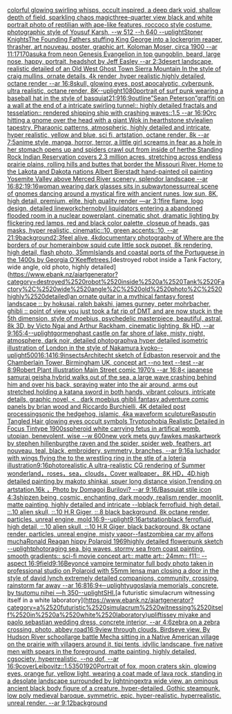 [colorful glowing swirling whisps, occult inspired, a deep dark void, shallow depth of field, sparkling chaos magic](https://www.ebank.nz/aiartgenerator?category=colorful%2520glowing%2520swirling%2520whisps%2C%2520occult%2520inspired%2C%2520a%2520deep%2520dark%2520void%2C%2520shallow%2520depth%2520of%2520field%2C%2520sparkling%2520chaos%2520magic)[three-quarter view black and white portrait photo of reptilian with ape-like features, roccoco style costume, photographic style of Yousuf Karsh, --w 512 --h 640 --uplight](https://www.ebank.nz/aiartgenerator?category=three-quarter%2520view%2520black%2520and%2520white%2520portrait%2520photo%2520of%2520reptilian%2520with%2520ape-like%2520features%2C%2520roccoco%2520style%2520costume%2C%2520photographic%2520style%2520of%2520Yousuf%2520Karsh%2C%2520--w%2520512%2520--h%2520640%2520--uplight)[Stoner Knights](https://www.ebank.nz/aiartgenerator?category=Stoner%2520Knights)[The Founding Fathers stuffing King George into a locker](https://www.ebank.nz/aiartgenerator?category=The%2520Founding%2520Fathers%2520stuffing%2520King%2520George%2520into%2520a%2520locker)[grim reaper, thrasher, art nouveau, poster, graphic art, Koloman Moser, circa 1900 --ar 11:17](https://www.ebank.nz/aiartgenerator?category=grim%2520reaper%2C%2520thrasher%2C%2520art%2520nouveau%2C%2520poster%2C%2520graphic%2520art%2C%2520Koloman%2520Moser%2C%2520circa%25201900%2520--ar%252011%3A17)[1](https://www.ebank.nz/aiartgenerator?category=1)[70](https://www.ebank.nz/aiartgenerator?category=70)[asuka from neon Genesis Evangelion in top gun](https://www.ebank.nz/aiartgenerator?category=asuka%2520from%2520neon%2520Genesis%2520Evangelion%2520in%2520top%2520gun)[goblin, beard, large nose, happy, portrait, headshot by Jeff Easley --ar 2:3](https://www.ebank.nz/aiartgenerator?category=goblin%2C%2520beard%2C%2520large%2520nose%2C%2520happy%2C%2520portrait%2C%2520headshot%2520by%2520Jeff%2520Easley%2520--ar%25202%3A3)[desert landscape, realistic detailed of an Old West Ghost Town Sierra Mountain In the style of craig mullins, ornate details, 4k render ,hyper realistic,highly detailed, octane render --ar 16:8](https://www.ebank.nz/aiartgenerator?category=desert%2520landscape%2C%2520realistic%2520detailed%2520of%2520an%2520Old%2520West%2520Ghost%2520Town%2520Sierra%2520Mountain%2520In%2520the%2520style%2520of%2520craig%2520mullins%2C%2520ornate%2520details%2C%25204k%2520render%2520%2Chyper%2520realistic%2Chighly%2520detailed%2C%2520octane%2520render%2520--ar%252016%3A8)[skull, glowing eyes, post apocalyptic, cyberpunk, ultra realistic, octane render, 8K](https://www.ebank.nz/aiartgenerator?category=skull%2C%2520glowing%2520eyes%2C%2520post%2520apocalyptic%2C%2520cyberpunk%2C%2520ultra%2520realistic%2C%2520octane%2520render%2C%25208K)[--uplight](https://www.ebank.nz/aiartgenerator?category=--uplight)[1080](https://www.ebank.nz/aiartgenerator?category=1080)[portrait of surf punk wearing a baseball hat in the style of basquiat](https://www.ebank.nz/aiartgenerator?category=portrait%2520of%2520surf%2520punk%2520wearing%2520a%2520baseball%2520hat%2520in%2520the%2520style%2520of%2520basquiat)[21:9](https://www.ebank.nz/aiartgenerator?category=21%3A9)[16:9](https://www.ebank.nz/aiartgenerator?category=16%3A9)[outline](https://www.ebank.nz/aiartgenerator?category=outline)[”Sean Peterson”](https://www.ebank.nz/aiartgenerator?category=%E2%80%9DSean%2520Peterson%E2%80%9D)[graffiti on a wall at the end of a intricate swirling tunnel:: highly detailed fractals and tesselation:: rendered shipping ship with crashing waves::1.5 --ar 16:9](https://www.ebank.nz/aiartgenerator?category=graffiti%2520on%2520a%2520wall%2520at%2520the%2520end%2520of%2520a%2520intricate%2520swirling%2520tunnel%3A%3A%2520highly%2520detailed%2520fractals%2520and%2520tesselation%3A%3A%2520rendered%2520shipping%2520ship%2520with%2520crashing%2520waves%3A%3A1.5%2520--ar%252016%3A9)[Orc hitting a gnome over the head with a giant Wok in hearthstone style](https://www.ebank.nz/aiartgenerator?category=Orc%2520hitting%2520a%2520gnome%2520over%2520the%2520head%2520with%2520a%2520giant%2520Wok%2520in%2520hearthstone%2520style)[alien tapestry, Pharaonic patterns, atmospheric, highly detailed and intricate, hyper realistic, yellow and blue, sci fi, artstation, octane render, 8k --ar 7:5](https://www.ebank.nz/aiartgenerator?category=alien%2520tapestry%2C%2520Pharaonic%2520patterns%2C%2520atmospheric%2C%2520highly%2520detailed%2520and%2520intricate%2C%2520hyper%2520realistic%2C%2520yellow%2520and%2520blue%2C%2520sci%2520fi%2C%2520artstation%2C%2520octane%2520render%2C%25208k%2520--ar%25207%3A5)[anime style, manga, horror, terror, a little girl screams in fear as a hole in her stomach opens up and spiders crawl out from inside of her](https://www.ebank.nz/aiartgenerator?category=anime%2520style%2C%2520manga%2C%2520horror%2C%2520terror%2C%2520a%2520little%2520girl%2520screams%2520in%2520fear%2520as%2520a%2520hole%2520in%2520her%2520stomach%2520opens%2520up%2520and%2520spiders%2520crawl%2520out%2520from%2520inside%2520of%2520her)[the Standing Rock Indian Reservation covers 2.3 million acres, stretching across endless prairie plains, rolling hills and buttes that border the Missouri River. Home to the Lakota and Dakota nations Albert Bierstadt hand-painted oil painting Yosemite Valley above Merced River scenery, splendor landscape --ar 16:8](https://www.ebank.nz/aiartgenerator?category=the%2520Standing%2520Rock%2520Indian%2520Reservation%2520covers%25202.3%2520million%2520acres%2C%2520stretching%2520across%2520endless%2520prairie%2520plains%2C%2520rolling%2520hills%2520and%2520buttes%2520that%2520border%2520the%2520Missouri%2520River.%2520Home%2520to%2520the%2520Lakota%2520and%2520Dakota%2520nations%2520Albert%2520Bierstadt%2520hand-painted%2520oil%2520painting%2520Yosemite%2520Valley%2520above%2520Merced%2520River%2520scenery%2C%2520splendor%2520landscape%2520--ar%252016%3A8)[2:1](https://www.ebank.nz/aiartgenerator?category=2%3A1)[9:16](https://www.ebank.nz/aiartgenerator?category=9%3A16)[woman wearing dark glasses sits in subway](https://www.ebank.nz/aiartgenerator?category=woman%2520wearing%2520dark%2520glasses%2520sits%2520in%2520subway)[tones](https://www.ebank.nz/aiartgenerator?category=tones)[surreal scene of gnomes dancing around a mystical fire with ancient runes, low sun, 8K, high detail, premium, elite, high quality render —ar 3:1](https://www.ebank.nz/aiartgenerator?category=surreal%2520scene%2520of%2520gnomes%2520dancing%2520around%2520a%2520mystical%2520fire%2520with%2520ancient%2520runes%2C%2520low%2520sun%2C%25208K%2C%2520high%2520detail%2C%2520premium%2C%2520elite%2C%2520high%2520quality%2520render%2520%E2%80%94ar%25203%3A1)[fire flame, logo design, detailed linework](https://www.ebank.nz/aiartgenerator?category=fire%2520flame%2C%2520logo%2520design%2C%2520detailed%2520linework)[chernobyl liquidators entering a abandoned flooded room in a nuclear powerplant, cinematic shot, dramatic lighting by flickering red lamps, red and black color palette, closeup of heads, gas masks, hyper realistic, cinematic::10, green accents::10, --ar 21:9](https://www.ebank.nz/aiartgenerator?category=chernobyl%2520liquidators%2520entering%2520a%2520abandoned%2520flooded%2520room%2520in%2520a%2520nuclear%2520powerplant%2C%2520cinematic%2520shot%2C%2520dramatic%2520lighting%2520by%2520flickering%2520red%2520lamps%2C%2520red%2520and%2520black%2520color%2520palette%2C%2520closeup%2520of%2520heads%2C%2520gas%2520masks%2C%2520hyper%2520realistic%2C%2520cinematic%3A%3A10%2C%2520green%2520accents%3A%3A10%2C%2520--ar%252021%3A9)[background](https://www.ebank.nz/aiartgenerator?category=background)[2:3](https://www.ebank.nz/aiartgenerator?category=2%3A3)[feel alive, 4k](https://www.ebank.nz/aiartgenerator?category=feel%2520alive%2C%25204k)[documentary photography of Where are the borders of our home](https://www.ebank.nz/aiartgenerator?category=documentary%2520photography%2520of%2520Where%2520are%2520the%2520borders%2520of%2520our%2520home)[rainbow squid cute little sock puppet, 8k rendering, high detail, flash photo, 35mm](https://www.ebank.nz/aiartgenerator?category=rainbow%2520squid%2520cute%2520little%2520sock%2520puppet%2C%25208k%2520rendering%2C%2520high%2520detail%2C%2520flash%2520photo%2C%252035mm)[Islands and coastal ports of the Portuguese in the 1400s by Georgia O’Keeffe](https://www.ebank.nz/aiartgenerator?category=Islands%2520and%2520coastal%2520ports%2520of%2520the%2520Portuguese%2520in%2520the%25201400s%2520by%2520Georgia%2520O%E2%80%99Keeffe)[trees.](https://www.ebank.nz/aiartgenerator?category=trees.)[destroyed robot inside a Tank Factory, wide angle, old photo, highly detailed](https://www.ebank.nz/aiartgenerator?category=destroyed%2520robot%2520inside%2520a%2520Tank%2520Factory%2C%2520wide%2520angle%2C%2520old%2520photo%2C%2520highly%2520detailed)[an ornate guitar in a mythical fantasy forest landscape :: by hokusai, ralph bakshi, james gurney, peter mohrbacher, ghibli :: point of view you just took a fat rip of DMT and are now stuck in the 5th dimension, style of moebius, psychedelic masterpiece, beautiful, astral, 8k 3D, by Victo Ngai and Arthur Rackham, cinematic lighting, 8k HD, --ar 9:16](https://www.ebank.nz/aiartgenerator?category=an%2520ornate%2520guitar%2520in%2520a%2520mythical%2520fantasy%2520forest%2520landscape%2520%3A%3A%2520by%2520hokusai%2C%2520ralph%2520bakshi%2C%2520james%2520gurney%2C%2520peter%2520mohrbacher%2C%2520ghibli%2520%3A%3A%2520point%2520of%2520view%2520you%2520just%2520took%2520a%2520fat%2520rip%2520of%2520DMT%2520and%2520are%2520now%2520stuck%2520in%2520the%25205th%2520dimension%2C%2520style%2520of%2520moebius%2C%2520psychedelic%2520masterpiece%2C%2520beautiful%2C%2520astral%2C%25208k%25203D%2C%2520by%2520Victo%2520Ngai%2520and%2520Arthur%2520Rackham%2C%2520cinematic%2520lighting%2C%25208k%2520HD%2C%2520--ar%25209%3A16)[5:4](https://www.ebank.nz/aiartgenerator?category=5%3A4)[--uplight](https://www.ebank.nz/aiartgenerator?category=--uplight)[gormenghast castle on far shore of lake, misty, night, atmosphere, dark noir, detailed photography](https://www.ebank.nz/aiartgenerator?category=gormenghast%2520castle%2520on%2520far%2520shore%2520of%2520lake%2C%2520misty%2C%2520night%2C%2520atmosphere%2C%2520dark%2520noir%2C%2520detailed%2520photography)[a hyper detailed isometric illustration of London in the style of Nakamura kyoko](https://www.ebank.nz/aiartgenerator?category=a%2520hyper%2520detailed%2520isometric%2520illustration%2520of%2520London%2520in%2520the%2520style%2520of%2520Nakamura%2520kyoko)[--uplight](https://www.ebank.nz/aiartgenerator?category=--uplight)[500](https://www.ebank.nz/aiartgenerator?category=500)[16:14](https://www.ebank.nz/aiartgenerator?category=16%3A14)[16:9](https://www.ebank.nz/aiartgenerator?category=16%3A9)[insects](https://www.ebank.nz/aiartgenerator?category=insects)[Architecht sketch of Edbaston reservoir and the Chamberlain Tower, Birmingham UK, concept art --no text --test --ar 8:9](https://www.ebank.nz/aiartgenerator?category=Architecht%2520sketch%2520of%2520Edbaston%2520reservoir%2520and%2520the%2520Chamberlain%2520Tower%2C%2520Birmingham%2520UK%2C%2520concept%2520art%2520--no%2520text%2520--test%2520--ar%25208%3A9)[Robert Plant illustration Main Street comic 1970’s --ar 16:8](https://www.ebank.nz/aiartgenerator?category=Robert%2520Plant%2520illustration%2520Main%2520Street%2520comic%25201970%E2%80%99s%2520--ar%252016%3A8)[< japanese samurai geisha hybrid walks out of the sea, a large wave crashing behind him and over his back, spraying water into the air around, arms out stretched,holding a katana sword in both hands, vibrant colours, intricate details, graphic novel, < , dark moebius ghibli fantasy adventure comic panels by brian wood and Riccardo Burchielli, 4K detailed post processing](https://www.ebank.nz/aiartgenerator?category=%3C%2520japanese%2520samurai%2520geisha%2520hybrid%2520walks%2520out%2520of%2520the%2520sea%2C%2520a%2520large%2520wave%2520crashing%2520behind%2520him%2520and%2520over%2520his%2520back%2C%2520spraying%2520water%2520into%2520the%2520air%2520around%2C%2520arms%2520out%2520stretched%2Cholding%2520a%2520katana%2520sword%2520in%2520both%2520hands%2C%2520vibrant%2520colours%2C%2520intricate%2520details%2C%2520graphic%2520novel%2C%2520%3C%2520%2C%2520dark%2520moebius%2520ghibli%2520fantasy%2520adventure%2520comic%2520panels%2520by%2520brian%2520wood%2520and%2520Riccardo%2520Burchielli%2C%25204K%2520detailed%2520post%2520processing)[sonic the hedgehog, islamic, 4k](https://www.ebank.nz/aiartgenerator?category=sonic%2520the%2520hedgehog%2C%2520islamic%2C%25204k)[a waveform sculpture](https://www.ebank.nz/aiartgenerator?category=a%2520waveform%2520sculpture)[Rasputin Tangled Hair glowing eyes occult symbols Tryptophobia Realistic Detailed in Focus Tintype 1900s](https://www.ebank.nz/aiartgenerator?category=Rasputin%2520Tangled%2520Hair%2520glowing%2520eyes%2520occult%2520symbols%2520Tryptophobia%2520Realistic%2520Detailed%2520in%2520Focus%2520Tintype%25201900s)[spheroid white carrying fetus in artifical womb, utopian, benevolent, wise --w 600](https://www.ebank.nz/aiartgenerator?category=spheroid%2520white%2520carrying%2520fetus%2520in%2520artifical%2520womb%2C%2520utopian%2C%2520benevolent%2C%2520wise%2520--w%2520600)[new york mets guy fawkes mask](https://www.ebank.nz/aiartgenerator?category=new%2520york%2520mets%2520guy%2520fawkes%2520mask)[artwork by stephen hillenburg](https://www.ebank.nz/aiartgenerator?category=artwork%2520by%2520stephen%2520hillenburg)[the raven and the spider, spider web, feathers, art nouveau, teal, black, embroidery, symmetry, branches, --ar 9:16](https://www.ebank.nz/aiartgenerator?category=the%2520raven%2520and%2520the%2520spider%2C%2520spider%2520web%2C%2520feathers%2C%2520art%2520nouveau%2C%2520teal%2C%2520black%2C%2520embroidery%2C%2520symmetry%2C%2520branches%2C%2520--ar%25209%3A16)[a luchador with wings flying the to the wrestling ring in the stle of a loteria illustration](https://www.ebank.nz/aiartgenerator?category=a%2520luchador%2520with%2520wings%2520flying%2520the%2520to%2520the%2520wrestling%2520ring%2520in%2520the%2520stle%2520of%2520a%2520loteria%2520illustration)[9:16](https://www.ebank.nz/aiartgenerator?category=9%3A16)[photorealistic,A ultra-realistic CG rendering of Summer wonderland，roses，sea，clouds，Cover wallpaper，8K HD，4D,high detailed painting,by makoto shinkai ,spuer long distance vision,Trending on artstation.16k ，Photo by Domagoj Burilovi? --ar 9:16](https://www.ebank.nz/aiartgenerator?category=photorealistic%2CA%2520ultra-realistic%2520CG%2520rendering%2520of%2520Summer%2520wonderland%EF%BC%8Croses%EF%BC%8Csea%EF%BC%8Cclouds%EF%BC%8CCover%2520wallpaper%EF%BC%8C8K%2520HD%EF%BC%8C4D%2Chigh%2520detailed%2520painting%2Cby%2520makoto%2520shinkai%2520%2Cspuer%2520long%2520distance%2520vision%2CTrending%2520on%2520artstation.16k%2520%EF%BC%8CPhoto%2520by%2520Domagoj%2520Burilovi%3F%2520--ar%25209%3A16)[/Basquiat stile icon 4:3](https://www.ebank.nz/aiartgenerator?category=/Basquiat%2520stile%2520icon%25204%3A3)[ship](https://www.ebank.nz/aiartgenerator?category=ship)[zen being, cosmic, enchanting, dark moody, realism render, moonlit, matte painting, highly detailed and intricate --lp](https://www.ebank.nz/aiartgenerator?category=zen%2520being%2C%2520cosmic%2C%2520enchanting%2C%2520dark%2520moody%2C%2520realism%2520render%2C%2520moonlit%2C%2520matte%2520painting%2C%2520highly%2520detailed%2520and%2520intricate%2520--lp)[black ferrofluid, high detail, ::.10 alien skull, ::.10 H.R Giger, ::.8 black background, 8k octane render, particles, unreal engine, mold,](https://www.ebank.nz/aiartgenerator?category=black%2520ferrofluid%2C%2520high%2520detail%2C%2520%3A%3A.10%2520alien%2520skull%2C%2520%3A%3A.10%2520H.R%2520Giger%2C%2520%3A%3A.8%2520black%2520background%2C%25208k%2520octane%2520render%2C%2520particles%2C%2520unreal%2520engine%2C%2520mold%2C)[16:9](https://www.ebank.nz/aiartgenerator?category=16%3A9)[--uplight](https://www.ebank.nz/aiartgenerator?category=--uplight)[9:16](https://www.ebank.nz/aiartgenerator?category=9%3A16)[artstation](https://www.ebank.nz/aiartgenerator?category=artstation)[black ferrofluid, high detail, ::.10 alien skull, ::.10 H.R Giger, black background, 8k octane render, particles, unreal engine, misty vapor](https://www.ebank.nz/aiartgenerator?category=black%2520ferrofluid%2C%2520high%2520detail%2C%2520%3A%3A.10%2520alien%2520skull%2C%2520%3A%3A.10%2520H.R%2520Giger%2C%2520black%2520background%2C%25208k%2520octane%2520render%2C%2520particles%2C%2520unreal%2520engine%2C%2520misty%2520vapor)[--fast](https://www.ebank.nz/aiartgenerator?category=--fast)[zombie](https://www.ebank.nz/aiartgenerator?category=zombie)[a car my alfons mucha](https://www.ebank.nz/aiartgenerator?category=a%2520car%2520my%2520alfons%2520mucha)[Ronald Reagan hippy Polaroid 1969](https://www.ebank.nz/aiartgenerator?category=Ronald%2520Reagan%2520hippy%2520Polaroid%25201969)[highly detailed flowerpunk sketch --uplight](https://www.ebank.nz/aiartgenerator?category=highly%2520detailed%2520flowerpunk%2520sketch%2520--uplight)[photo](https://www.ebank.nz/aiartgenerator?category=photo)[raging sea, big waves, stormy sea from coast painting, smooth gradients:: sci-fi movie concept art:: matte art:: 24mm:: f11:: --aspect 16:9](https://www.ebank.nz/aiartgenerator?category=raging%2520sea%2C%2520big%2520waves%2C%2520stormy%2520sea%2520from%2520coast%2520painting%2C%2520smooth%2520gradients%3A%3A%2520sci-fi%2520movie%2520concept%2520art%3A%3A%2520matte%2520art%3A%3A%252024mm%3A%3A%2520f11%3A%3A%2520--aspect%252016%3A9)[field](https://www.ebank.nz/aiartgenerator?category=field)[9:16](https://www.ebank.nz/aiartgenerator?category=9%3A16)[Beyoncé vampire terminator full body photo taken in professional studio on Polaroid with 55mm lens](https://www.ebank.nz/aiartgenerator?category=Beyonc%C3%A9%2520vampire%2520terminator%2520full%2520body%2520photo%2520taken%2520in%2520professional%2520studio%2520on%2520Polaroid%2520with%252055mm%2520lens)[a man closing a door in the style of david lynch extremely detailed companions, community, crossing, rainstorm far away --ar 16:8](https://www.ebank.nz/aiartgenerator?category=a%2520man%2520closing%2520a%2520door%2520in%2520the%2520style%2520of%2520david%2520lynch%2520extremely%2520detailed%2520companions%2C%2520community%2C%2520crossing%2C%2520rainstorm%2520far%2520away%2520--ar%252016%3A8)[16:9](https://www.ebank.nz/aiartgenerator?category=16%3A9)[<--uplight](https://www.ebank.nz/aiartgenerator?category=%3C--uplight)[yugoslavia memorials, concrete,  by tsutomu nihei —h 350](https://www.ebank.nz/aiartgenerator?category=yugoslavia%2520memorials%2C%2520concrete%2C%2520%2520by%2520tsutomu%2520nihei%2520%E2%80%94h%2520350)[--uplight](https://www.ebank.nz/aiartgenerator?category=--uplight)[SHI.](https://www.ebank.nz/aiartgenerator?category=SHI.)[a futuristic simulacrum witnessing itself in a white laboratory](https://www.ebank.nz/aiartgenerator?category=a%2520futuristic%2520simulacrum%2520witnessing%2520itself%2520in%2520a%2520white%2520laboratory)[uplift](https://www.ebank.nz/aiartgenerator?category=uplift)[issey miyake and paolo sebastian wedding dress, concrete interior, --ar 4:6](https://www.ebank.nz/aiartgenerator?category=issey%2520miyake%2520and%2520paolo%2520sebastian%2520wedding%2520dress%2C%2520concrete%2520interior%2C%2520--ar%25204%3A6)[zebra on a zebra crossing, photo, abbey road](https://www.ebank.nz/aiartgenerator?category=zebra%2520on%2520a%2520zebra%2520crossing%2C%2520photo%2C%2520abbey%2520road)[16:9](https://www.ebank.nz/aiartgenerator?category=16%3A9)[view through clouds. Birdseye view. By Hudson River school](https://www.ebank.nz/aiartgenerator?category=view%2520through%2520clouds.%2520Birdseye%2520view.%2520By%2520Hudson%2520River%2520school)[large battle Mecha sitting in a Native American village on the prairie with villagers around it, tipi tents, idyllic landscape, five native men with spears in the foreground, matte painting, highly detailed, cgsociety, hyperrealistic, --no dof, --ar 16:9](https://www.ebank.nz/aiartgenerator?category=large%2520battle%2520Mecha%2520sitting%2520in%2520a%2520Native%2520American%2520village%2520on%2520the%2520prairie%2520with%2520villagers%2520around%2520it%2C%2520tipi%2520tents%2C%2520idyllic%2520landscape%2C%2520five%2520native%2520men%2520with%2520spears%2520in%2520the%2520foreground%2C%2520matte%2520painting%2C%2520highly%2520detailed%2C%2520cgsociety%2C%2520hyperrealistic%2C%2520--no%2520dof%2C%2520--ar%252016%3A9)[cover](https://www.ebank.nz/aiartgenerator?category=cover)[Leibovitz::1.5](https://www.ebank.nz/aiartgenerator?category=Leibovitz%3A%3A1.5)[350](https://www.ebank.nz/aiartgenerator?category=350)[1920](https://www.ebank.nz/aiartgenerator?category=1920)[Portrait of fox, moon craters skin, glowing eyes, orange fur, yellow light, wearing a coat made of lava rock, standing in a desolate landscape surrounded by lightning](https://www.ebank.nz/aiartgenerator?category=Portrait%2520of%2520fox%2C%2520moon%2520craters%2520skin%2C%2520glowing%2520eyes%2C%2520orange%2520fur%2C%2520yellow%2520light%2C%2520wearing%2520a%2520coat%2520made%2520of%2520lava%2520rock%2C%2520standing%2520in%2520a%2520desolate%2520landscape%2520surrounded%2520by%2520lightning)[extra wide view. an ominous ancient black body figure of a creature. hyper-detailed. Gothic steampunk. low poly medieval baroque. symmetric. epic. hyper-realistic. hyperrealistic. unreal render. --ar 9:12](https://www.ebank.nz/aiartgenerator?category=extra%2520wide%2520view.%2520an%2520ominous%2520ancient%2520black%2520body%2520figure%2520of%2520a%2520creature.%2520hyper-detailed.%2520Gothic%2520steampunk.%2520low%2520poly%2520medieval%2520baroque.%2520symmetric.%2520epic.%2520hyper-realistic.%2520hyperrealistic.%2520unreal%2520render.%2520--ar%25209%3A12)[background](https://www.ebank.nz/aiartgenerator?category=background)